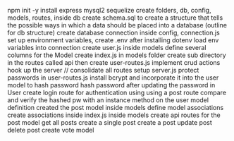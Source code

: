 npm init -y 
install express mysql2 sequelize
create folders, db, config, models, routes, 
inside db create schema.sql to create a structure that tells the possible ways in which a data should be placed into a database (outline for db structure)
create database connection inside config, connection.js
set up environment variables, create .env after installing dotenv
load env variables into connection
create user.js inside models
define several columns for the Model
create index.js in models folder
create sub directory in the routes called api then create user-routes.js
implement crud actions
hook up the server // consolidate all routes
setup server.js
protect passwords in user-routes.js
install bcrypt and incorporate it into the user model to hash password
hash password after updating the password in User
create login route for authentication using using a post route
    compare and verify the hashed pw with an instance method on the user model definition
created the post model inside models
define model associations
    create associations inside index.js inside models
create api routes for the post model
    get all posts
    create a single post
    create a post
    update post
    delete post
create vote model
    